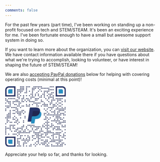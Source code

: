 ```yaml
---
comments: false
---
```


For the past few years (part time), I've been working on standing up a non-profit focused on tech and STEM/STEAM. It's been an exciting experience for me. I've been fortunate enough to have a small but awesome support system in doing so.

If you want to learn more about the organization, you can [visit our website](https://digitaleducationsafety.org). We have contact information available there if you have questions about what we're trying to accomplish, looking to volunteer, or have interest in shaping the future of STEM/STEAM!

We are also [accepting PayPal donations](https://paypal.me/digitaledsafety/5?country.x=US&locale.x=en_US) below for helping with covering operating costs (minimal at this point)!

![PayPal Donations](/assets/img/1.png)

Appreciate your help so far, and thanks for looking.